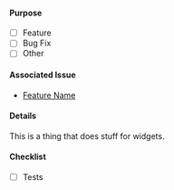 #### Purpose
- [ ] Feature
- [ ] Bug Fix
- [ ] Other

#### Associated Issue 
- [Feature Name](https://github.com/silvercar/unleash-client-kotlin/issues/123)

#### Details
This is a thing that does stuff for widgets.

#### Checklist
- [ ] Tests
